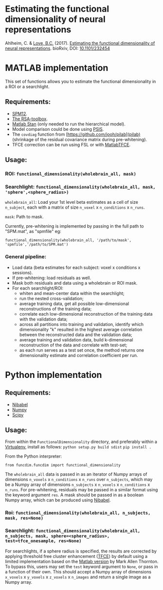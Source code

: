 #  Estimating the functional dimensionality of neural representations
Ahlheim, C. & [Love, B.C.](http://bradlove.org) (2017). [Estimating the functional dimensionality of neural representations](https://www.biorxiv.org/content/early/2018/03/29/232454). bioRxiv, DOI: [10.1101/232454](https://doi.org/10.1101/232454)

# MATLAB implementation

This set of functions allows you to estimate the functional dimensionality in a ROI or a searchlight.

## Requirements:

- [SPM12](http://www.fil.ion.ucl.ac.uk/spm/software/spm12/).
- [The RSA-toolbox](https://www.mrc-cbu.cam.ac.uk/methods-and-resources/toolboxes/).
- [Matlab Stan](http://mc-stan.org/users/interfaces/matlab-stan) (only needed to run the hierarchical model).
- Model comparison could be done using [PSIS](https://github.com/avehtari/PSIS).
- The ```covdiag``` function from [https://github.com/jooh/pilab](pilab) (shrinkage of the residual covariance matrix during pre-whitening).
- TFCE correction can be run using FSL or with [MatlabTFCE](https://github.com/markallenthornton/MatlabTFCE).

## Usage:    
    
### ROI: ```functional_dimensionality(wholebrain_all, mask)```

### Searchlight: ```functional_dimensionality(wholebrain_all, mask, 'sphere',<sphere_radius>)```

```wholebrain_all```: Load your 1st level beta estimates as a cell of size ```n_subject```, each with a matrix of size ```n_voxel``` x ```n_conditions``` x ```n_runs```.

```mask```: Path to mask.
    
Currently, pre-whitening is implemented by passing in the full path to "SPM.mat", as "spmfile" eg:

```functional_dimensionality(wholebrain_all, '/path/to/mask', 'spmfile','/path/to/SPM.mat')```

### General pipeline:
- Load data (beta estimates for each subject: voxel x conditions x sessions).
- If pre-whitening: load residuals as well.
- Mask both residuals and data using a wholebrain or ROI mask.
- For each searchlight/ROI:
  + whiten and mean-center data within the searchlight;
  + run the nested cross-validation;
  + average training data, get all possible low-dimensional reconstructions of the training data;
  + correlate each low-dimensional reconstruction of the training data with the validation data;
  + across all partitions into training and validation, identify which dimensionality "k" resulted in the highest average correlation between the reconstructed data and the validation data;
  + average training and validation data, build k-dimensional reconstruction of the data and correlate with test-set;
  + as each run serves as a test set once, the method returns one dimensionality estimate and correlation coefficient per run.
  
# Python implementation

## Requirements:

- [Nibabel](http://nipy.org/nibabel/)
- [Numpy](http://www.numpy.org/)
- [Scipy](https://www.scipy.org/)

## Usage:

From within the ```FunctionalDimensionality``` directory, and preferably within a [Virtualenv](https://virtualenv.pypa.io/en/stable/), install as follows:
```python setup.py build sdist```
```pip install .```

From the Python interpreter:

```from funcdim.funcdim import functional_dimensionality```

The ```wholebrain_all``` data is passed in as an iterator of Numpy arrays of dimensions ```n_voxels``` x ```n_conditions``` x ```n_runs``` over ```n_subjects```, which may be a Numpy array of dimensions ```n_subjects``` x ```n_voxels``` x ```n_conditions``` x ```n_runs```. For pre-whitening, residuals may be passed in a similar format using the keyword argument ```res```. A mask should be passed in as a boolean Numpy array, which can be produced using [Nibabel](http://nipy.org/nibabel/).

### Roi: ```functional_dimensionality(wholebrain_all, n_subjects, mask, res=None)``` 

### Searchlight: ```functional_dimensionality(wholebrain_all, n_subjects, mask, sphere=<sphere_radius>, test=tfce_onesample, res=None)```
For searchlights, if a sphere radius is specified, the results are corrected by applying threshold free cluster enhancement ([TFCE](https://www.ncbi.nlm.nih.gov/pubmed/18501637)) by default using a limited implementation based on the [Matlab version](https://github.com/markallenthornton/MatlabTFCE) by Mark Allen Thornton. To bypass this, users may set the ```test``` keyword argument to ```None```, or pass in a function of their own. This should accept a Numpy array of dimensions ```x_voxels``` x ```y_voxels``` x ```z_voxels``` x ```n_images``` and return a single image as a Numpy array.


